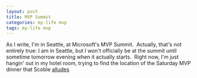 ```yaml
---
layout: post
title: MVP Summit
categories: my-life mvp
tags: my-life mvp
---
```

As I write, I'm in Seattle, at Microsoft's MVP Summit.  Actually, that's not entirely true: I am in Seattle, but I won't officially be at the summit until sometime tomorrow evening when it actually starts.  Right now, I'm just hangin' out in my hotel room, trying to find the location of the Saturday MVP dinner that Scoble 
<A href="http://scoblecomments.scripting.com/comments?u=1011&amp;p=7134&amp;link=http%3A%2F%2Fradio.weblogs.com%2F0001011%2F2004%2F04%2F01.html%23a7134">alludes </A>
